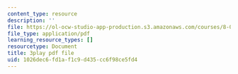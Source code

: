 ```yaml
---
content_type: resource
description: ''
file: https://ol-ocw-studio-app-production.s3.amazonaws.com/courses/8-01sc-classical-mechanics-fall-2016/1026dec6fd1af1c9d435cc6f98ce5fd4_gEX7MjWwocE.pdf
file_type: application/pdf
learning_resource_types: []
resourcetype: Document
title: 3play pdf file
uid: 1026dec6-fd1a-f1c9-d435-cc6f98ce5fd4
---
```

